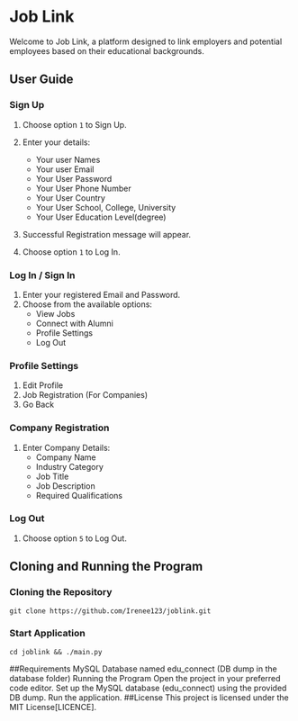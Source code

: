 # Job Link

Welcome to Job Link, a platform designed to link employers and potential employees based on their educational backgrounds.

## User Guide

### Sign Up
1. Choose option `1` to Sign Up.
2. Enter your details:
    - Your user Names
    - Your user Email
    - Your User Password
    - Your User Phone Number
    - Your User Country
    - Your User School, College, University
    - Your User Education Level(degree)
   
3. Successful Registration message will appear.
4. Choose option `1` to Log In.

### Log In / Sign In 
1. Enter your registered Email and Password.
2. Choose from the available options:
    - View Jobs
    - Connect with Alumni
    - Profile Settings
    - Log Out

### Profile Settings
1. Edit Profile
2. Job Registration (For Companies)
3. Go Back

### Company Registration
1. Enter Company Details:
    - Company Name
    - Industry Category
    - Job Title
    - Job Description
    - Required Qualifications

### Log Out
1. Choose option `5` to Log Out.

## Cloning and Running the Program

### Cloning the Repository
```
git clone https://github.com/Irenee123/joblink.git
```
### Start Application
```
cd joblink && ./main.py
```
##Requirements
MySQL Database named edu_connect (DB dump in the database folder)
Running the Program
Open the project in your preferred code editor.
Set up the MySQL database (edu_connect) using the provided DB dump.
Run the application.
##License
This project is licensed under the MIT License[LICENCE].
